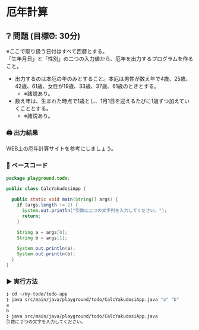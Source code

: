 # 厄年計算

## ❔ 問題 (目標⏰: 30分)

※ここで取り扱う日付はすべて西暦とする。  
「生年月日」と「性別」の二つの入力値から、厄年を出力するプログラムを作ること。

- 出力するのは本厄の年のみとすること。本厄は男性が数え年で4歳、25歳、42歳、61歳、女性が19歳、33歳、37歳、61歳のときとする。
  - ※諸説あり。
- 数え年は、生まれた時点で1歳とし、1月1日を迎えるたびに1歳ずつ加えていくこととする。
  - ※諸説あり。

### 🖨️ 出力結果

WEB上の厄年計算サイトを参考にしましょう。

### 🔰 ベースコード

```java title="CalcYakudosiApp.java"
package playground.todo;

public class CalcYakudosiApp {

  public static void main(String[] args) {
    if (args.length != 2) {
      System.out.println("引数に二つの文字列を入力してください。");
      return;
    }

    String a = args[0];
    String b = args[1];

    System.out.println(a);
    System.out.println(b);
  }
}
```

### ▶️ 実行方法

```bash
❯ cd ~/my-todo/todo-app
❯ java src/main/java/playground/todo/CalcYakudosiApp.java "a" "b"
a
b
❯ java src/main/java/playground/todo/CalcYakudosiApp.java
引数に２つの文字を入力してください。
```
